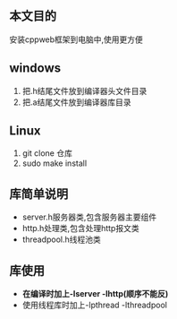 ## 本文目的
安装cppweb框架到电脑中,使用更方便
## windows
1. 把.h结尾文件放到编译器头文件目录
2. 把.a结尾文件放到编译器库目录
## Linux
1. git clone 仓库
2. sudo make install
## 库简单说明
- server.h服务器类,包含服务器主要组件
- http.h处理类,包含处理http报文类
- threadpool.h线程池类
## 库使用
- **在编译时加上-lserver -lhttp(顺序不能反)**
- 使用线程库时加上-lpthread -lthreadpool
